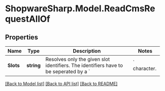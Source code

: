 # ShopwareSharp.Model.ReadCmsRequestAllOf

## Properties

Name | Type | Description | Notes
------------ | ------------- | ------------- | -------------
**Slots** | **string** | Resolves only the given slot identifiers. The identifiers have to be seperated by a &#x60;|&#x60; character. | [optional] 

[[Back to Model list]](../../README.md#documentation-for-models) [[Back to API list]](../../README.md#documentation-for-api-endpoints) [[Back to README]](../../README.md)

